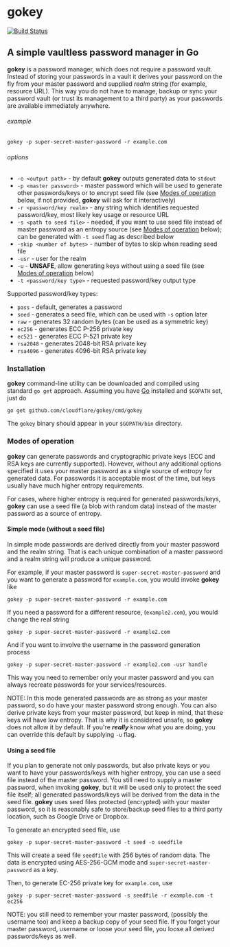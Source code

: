 # gokey

[![Build Status](https://travis-ci.org/cloudflare/gokey.svg?branch=master)](https://travis-ci.org/cloudflare/gokey)

## A simple vaultless password manager in Go
**gokey** is a password manager, which does not require a password vault. Instead of storing your passwords in a vault it derives your password on the fly from your master password and supplied _realm_ string (for example, resource URL). This way you do not have to manage, backup or sync your password vault (or trust its management to a third party) as your passwords are available immediately anywhere.

###### example
```
gokey -p super-secret-master-password -r example.com
```

###### options

  - `-o <output path>` - by default **gokey** outputs generated data to `stdout`
  - `-p <master password>` - master password which will be used to generate other passwords/keys or to encrypt seed file (see [Modes of operation](#modes-of-operation) below, if not provided, **gokey** will ask for it interactively)
  - `-r <password/key realm>` - any string which identifies requested password/key, most likely key usage or resource URL
  - `-s <path to seed file>` - needed, if you want to use seed file instead of master password as an entropy source (see [Modes of operation](#modes-of-operation) below); can be generated with `-t seed` flag as described below
  - `-skip <number of bytes>` - number of bytes to skip when reading seed file
  - `-usr` - user for the realm
  - `-u` - **UNSAFE**, allow generating keys without using a seed file (see [Modes of operation](#modes-of-operation) below)
  - `-t <password/key type>` - requested password/key output type

Supported password/key types:
  * `pass` - default, generates a password
  * `seed` - generates a seed file, which can be used with `-s` option later
  * `raw` - generates 32 random bytes (can be used as a symmetric key)
  * `ec256` - generates ECC P-256 private key
  * `ec521` - generates ECC P-521 private key
  * `rsa2048` - generates 2048-bit RSA private key
  * `rsa4096` - generates 4096-bit RSA private key

### Installation
**gokey** command-line utility can be downloaded and compiled using standard `go get` approach. Assuming you have [Go](https://golang.org/doc/install) installed and `$GOPATH` set, just do
```
go get github.com/cloudflare/gokey/cmd/gokey
```
The `gokey` binary should appear in your `$GOPATH/bin` directory.

### Modes of operation
**gokey** can generate passwords and cryptographic private keys (ECC and RSA keys are currently supported). However, without any additional options specified it uses your master password as a single source of entropy for generated data. For passwords it is acceptable most of the time, but keys usually have much higher entropy requirements.

For cases, where higher entropy is required for generated passwords/keys, **gokey** can use a seed file (a blob with random data) instead of the master password as a source of entropy.

#### Simple mode (without a seed file)
In simple mode passwords are derived directly from your master password and the realm string. That is each unique combination of a master password and a realm string will produce a unique password.

For example, if your master password is `super-secret-master-password` and you want to generate a password for `example.com`, you would invoke **gokey** like
```
gokey -p super-secret-master-password -r example.com
```

If you need a password for a different resource, (`example2.com`), you would change the real string
```
gokey -p super-secret-master-password -r example2.com
```

And if you want to involve the username in the password generation process
```
gokey -p super-secret-master-password -r example2.com -usr handle
```
This way you need to remember only your master password and you can always recreate passwords for your services/resources.

NOTE: In this mode generated passwords are as strong as your master password, so do have your master password strong enough. You can also derive private keys from your master password, but keep in mind, that these keys will have low entropy. That is why it is considered unsafe, so **gokey** does not allow it by default. If you're **_really_** know what you are doing, you can override this default by supplying `-u` flag.

#### Using a seed file
If you plan to generate not only passwords, but also private keys or you want to have your passwords/keys with higher entropy, you can use a seed file instead of the master password. You still need to supply a master password, when invoking **gokey**, but it will be used only to protect the seed file itself; all generated passwords/keys will be derived from the data in the seed file. **gokey** uses seed files protected (encrypted) with your master password, so it is reasonably safe to store/backup seed files to a third party location, such as Google Drive or Dropbox.

To generate an encrypted seed file, use
```
gokey -p super-secret-master-password -t seed -o seedfile
```
This will create a seed file `seedfile` with 256 bytes of random data. The data is encrypted using AES-256-GCM mode and `super-secret-master-password` as a key.

Then, to generate EC-256 private key for `example.com`, use
```
gokey -p super-secret-master-password -s seedfile -r example.com -t ec256
```

NOTE: you still need to remember your master password, (possibly the username too) and keep a backup copy of your seed file. If you forget your master password, username or loose your seed file, you loose all derived passwords/keys as well.
